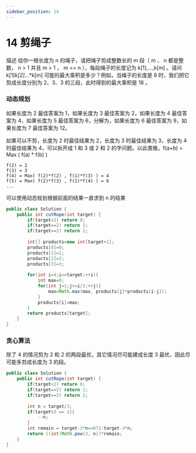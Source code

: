 ```yaml
---
sidebar_position: 14
---
```


# 14 剪绳子

描述
给你一根长度为 n 的绳子，请把绳子剪成整数长的 m 段（ m 、 n 都是整数， n > 1 并且 m > 1 ， m <= n ），每段绳子的长度记为 k[1],...,k[m] 。请问 k[1]*k[2]*...*k[m] 可能的最大乘积是多少？例如，当绳子的长度是 8 时，我们把它剪成长度分别为 2、3、3 的三段，此时得到的最大乘积是 18 。

### 动态规划

如果长度为 2 最佳答案为 1，如果长度为 3 最佳答案为 2，如果长度为 4 最佳答案为 4，如果长度为 5 最佳答案为 6，分解为，如果长度为 6 最佳答案为 9，如果长度为 7 最佳答案为 12。

如果可以不剪，长度为 2 时最佳结果为 2，长度为 3 时最佳结果为 3，长度为 4 时最佳结果为 4，可以拆开成 1 和 3 或 2 和 2 的字问题。以此类推。f(a+b) = Max ( f(a) * f(b) )

```
f(2) = 2
f(3) = 3
f(4) = Max( f(2)*f(2) , f(1)*f(3) ) = 4
f(5) = Max( f(2)*f(3) , f(1)*f(4) ) = 6
...
```

可以使用动态规划根据前面的结果一直求到 n 的结果

```java
public class Solution {
    public int cutRope(int target) {
        if(target<2) return 0;
        if(target==2) return 1;
        if(target==3) return 2;
        
        int[] products=new int[target+1];
        products[0]=0;
        products[1]=1;
        products[2]=2;
        products[3]=3;
        
        for(int i=4;i<=target;++i){
            int max=0;
            for(int j=1;j<=i/2;++j){
                max=Math.max(max, products[j]*products[i-j]);
            }
            products[i]=max;
        }
        return products[target];
    }
}
```

### 贪心算法

除了 4 的情况剪为 2 和 2 的两段最优，其它情况尽可能建成长度 3 最优，因此尽可能多剪成长度为 3 的段。

```java
public class Solution {
    public int cutRope(int target) {
        if(target<2) return 0;
        if(target==2) return 1;
        if(target==3) return 2;
        
        int n = target/3;
        if(target%3 == 1){
            --n;
        }
        int remain = target-3*n==0?1:target-3*n;
        return ((int)Math.pow(3, n))*remain;
    }
}
```
